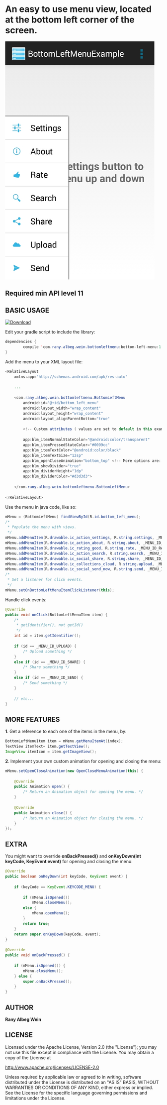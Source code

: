 An easy to use menu view, located at the bottom left corner of the screen.
===================

![Alt text](screenshot.jpg "BottomLeftMenuView Samsung Galaxy S2")

Required min API level 11 
-------------------------

BASIC USAGE
-----------
[ ![Download](https://api.bintray.com/packages/ranyalbegwein/maven/bottom-left-menu/images/download.svg) ](https://bintray.com/ranyalbegwein/maven/bottom-left-menu/_latestVersion)

Edit your gradle script to include the library:
```java
dependencies {
        compile 'com.rany.albeg.wein.bottomleftmenu:bottom-left-menu:1.1.4'
}
```

Add the menu to your XML layout file:
```java
<RelativeLayout
    xmlns:app="http://schemas.android.com/apk/res-auto"

    ...

    <com.rany.albeg.wein.bottomleftmenu.BottomLeftMenu
        android:id="@+id/bottom_left_menu"
        android:layout_width="wrap_content"
        android:layout_height="wrap_content"
        android:layout_alignParentBottom="true"

        <!-- Custom attributes ( values are set to default in this example ): -->

        app:blm_itemNormalStateColor="@android:color/transparent"
        app:blm_itemPressedStateColor="#0099cc"
        app:blm_itemTextColor="@android:color/black"
        app:blm_itemTextSize="12sp"
        app:blm_openCloseAnimation="bottom_top" <!-- More options are: left_right and fade_in-->
        app:blm_showDivider="true"
        app:blm_dividerHeight="1dp"
        app:blm_dividerColor="#d3d3d3">

    </com.rany.albeg.wein.bottomleftmenu.BottomLeftMenu>

</RelativeLayout>
```
Use the menu in java code, like so:
```java
mMenu = (BottomLeftMenu) findViewById(R.id.bottom_left_menu);
/*
 * Populate the menu with views.
 */
mMenu.addMenuItem(R.drawable.ic_action_settings, R.string.settings, _MENU_ID_SETTINGS);
mMenu.addMenuItem(R.drawable.ic_action_about, R.string.about, _MENU_ID_ABOUT);
mMenu.addMenuItem(R.drawable.ic_rating_good, R.string.rate, _MENU_ID_RATE);
mMenu.addMenuItem(R.drawable.ic_action_search, R.string.search, _MENU_ID_SEARCH);
mMenu.addMenuItem(R.drawable.ic_social_share, R.string.share, _MENU_ID_SHARE);
mMenu.addMenuItem(R.drawable.ic_collections_cloud, R.string.upload, _MENU_ID_UPLOAD);
mMenu.addMenuItem(R.drawable.ic_social_send_now, R.string.send, _MENU_ID_SEND);
/*
 * Set a listener for click events.
 */
mMenu.setOnBottomLeftMenuItemClickListener(this);
```
Handle click events:
```java
@Override
public void onClick(BottomLeftMenuItem item) {
    /*
     * getIdentifier(), not getId()
     */
    int id = item.getIdentifier();

    if (id == _MENU_ID_UPLOAD) {
        /* Upload something */
    }
    else if (id == _MENU_ID_SHARE) {
        /* Share something */
    }
    else if (id == _MENU_ID_SEND) {
        /* Send something */
    }

    // etc...
}
```
MORE FEATURES
-------------
**1**. Get a reference to each one of the items in the menu, by:
```java
BottomLeftMenuItem item = mMenu.getMenuItemAt(index);
TextView itemText= item.getTextView();
ImageView itemIcon = item.getImageView();
```
**2**. Implement your own custom animation for opening and closing the menu:
```java
mMenu.setOpenCloseAnimation(new OpenCloseMenuAnimation(this) {
    
    @Override
    public Animation open() {
        /* Return an Animation object for opening the menu. */
    }
    
    @Override
    public Animation close() {
        /* Return an Animation object for closing the menu. */
    }
});
```
EXTRA
--------
You might want to override **onBackPressed()** and **onKeyDown(int keyCode, KeyEvent event)** for opening and closing the menu:

```java
@Override
public boolean onKeyDown(int keyCode, KeyEvent event) {

    if (keyCode == KeyEvent.KEYCODE_MENU) {

        if (mMenu.isOpened())
            mMenu.closeMenu();
        else {
            mMenu.openMenu();
        }
        return true;
    }
    return super.onKeyDown(keyCode, event);
}

@Override
public void onBackPressed() {

    if (mMenu.isOpened()) {
        mMenu.closeMenu();
    } else {
        super.onBackPressed();
    }
}
```
AUTHOR
-------

**Rany Albeg Wein**


LICENSE
--------
Licensed under the Apache License, Version 2.0 (the "License");
you may not use this file except in compliance with the License.
You may obtain a copy of the License at

http://www.apache.org/licenses/LICENSE-2.0

Unless required by applicable law or agreed to in writing, software
distributed under the License is distributed on an "AS IS" BASIS,
WITHOUT WARRANTIES OR CONDITIONS OF ANY KIND, either express or implied.
See the License for the specific language governing permissions and
limitations under the License.
